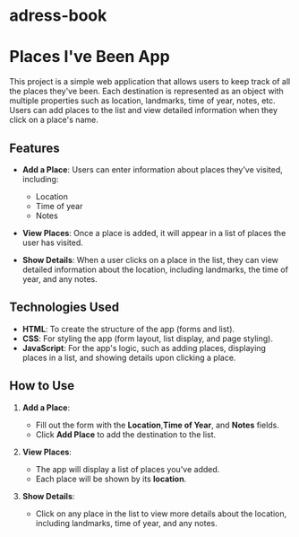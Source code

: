 
# adress-book

# **Places I've Been App**

This project is a simple web application that allows users to keep track of all the places they've been. Each destination is represented as an object with multiple properties such as location, landmarks, time of year, notes, etc. Users can add places to the list and view detailed information when they click on a place's name.

## **Features**

- **Add a Place**: Users can enter information about places they’ve visited, including:
  - Location
  - Time of year
  - Notes
  
- **View Places**: Once a place is added, it will appear in a list of places the user has visited.

- **Show Details**: When a user clicks on a place in the list, they can view detailed information about the location, including landmarks, the time of year, and any notes.



## **Technologies Used**

- **HTML**: To create the structure of the app (forms and list).
- **CSS**: For styling the app (form layout, list display, and page styling).
- **JavaScript**: For the app's logic, such as adding places, displaying places in a list, and showing details upon clicking a place.


## **How to Use**

1. **Add a Place**:
   - Fill out the form with the **Location**,**Time of Year**, and **Notes** fields.
   - Click **Add Place** to add the destination to the list.

2. **View Places**:
   - The app will display a list of places you've added.
   - Each place will be shown by its **location**.

3. **Show Details**:
   - Click on any place in the list to view more details about the location, including landmarks, time of year, and any notes.



